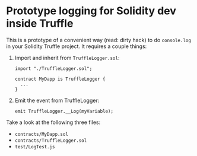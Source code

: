 # Prototype logging for Solidity dev inside Truffle

This is a prototype of a convenient way (read: dirty hack) to do `console.log` in your Solidity Truffle project. It requires a couple things:

1. Import and inherit from `TruffleLogger.sol`:

    ```
    import "./TruffleLogger.sol";

    contract MyDapp is TruffleLogger {
      ...
    }
    ```

2. Emit the event from TruffleLogger:

    ```
    emit TruffleLogger.__Log(myVariable);
    ```

Take a look at the following three files:

- `contracts/MyDapp.sol`
- `contracts/TruffleLogger.sol`
- `test/LogTest.js`